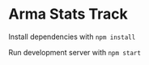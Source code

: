 # Arma Stats Track

Install dependencies with `npm install`

Run development server with `npm start`
